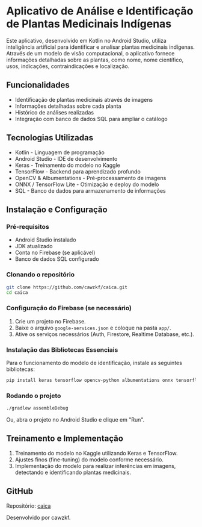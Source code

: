 # Aplicativo de Análise e Identificação de Plantas Medicinais Indígenas

Este aplicativo, desenvolvido em Kotlin no Android Studio, utiliza inteligência artificial para identificar e analisar plantas medicinais indígenas. Através de um modelo de visão computacional, o aplicativo fornece informações detalhadas sobre as plantas, como nome, nome científico, usos, indicações, contraindicações e localização.

## Funcionalidades

- Identificação de plantas medicinais através de imagens
- Informações detalhadas sobre cada planta
- Histórico de análises realizadas
- Integração com banco de dados SQL para ampliar o catálogo

## Tecnologias Utilizadas

- Kotlin - Linguagem de programação
- Android Studio - IDE de desenvolvimento
- Keras - Treinamento do modelo no Kaggle
- TensorFlow - Backend para aprendizado profundo
- OpenCV & Albumentations - Pré-processamento de imagens
- ONNX / TensorFlow Lite - Otimização e deploy do modelo
- SQL - Banco de dados para armazenamento de informações

## Instalação e Configuração

### Pré-requisitos

- Android Studio instalado
- JDK atualizado
- Conta no Firebase (se aplicável)
- Banco de dados SQL configurado

### Clonando o repositório
```sh
git clone https://github.com/cawzkf/caica.git
cd caica
```

### Configuração do Firebase (se necessário)

1. Crie um projeto no Firebase.
2. Baixe o arquivo `google-services.json` e coloque na pasta `app/`.
3. Ative os serviços necessários (Auth, Firestore, Realtime Database, etc.).

### Instalação das Bibliotecas Essenciais

Para o funcionamento do modelo de identificação, instale as seguintes bibliotecas:
```sh
pip install keras tensorflow opencv-python albumentations onnx tensorflow-lite
```

### Rodando o projeto

```sh
./gradlew assembleDebug
```
Ou, abra o projeto no Android Studio e clique em "Run".

## Treinamento e Implementação

1. Treinamento do modelo no Kaggle utilizando Keras e TensorFlow.
2. Ajustes finos (fine-tuning) do modelo conforme necessário.
3. Implementação do modelo para realizar inferências em imagens, detectando e identificando plantas medicinais.

## GitHub

Repositório: [caica](https://github.com/cawzkf/caica.git)

Desenvolvido por cawzkf.

